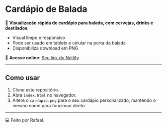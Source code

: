# Cardápio de Balada

📸 **Visualização rápida de cardápio para balada, com cervejas, drinks e destilados.**

- Visual limpo e responsivo
- Pode ser usado em tablets e celular na porta da balada
- Disponibiliza download em PNG

🔗 **Acesse online**: [Seu link do Netlify](https://sprightly-llama-b056f7.netlify.app/)

---

## Como usar

1. Clone este repositório.
2. Abra `index.html` no navegador.
3. Altere o `cardapio.png` para o seu cardápio personalizado, mantendo o mesmo nome para funcionar direto.

---

💻 Feito por Rafael.
